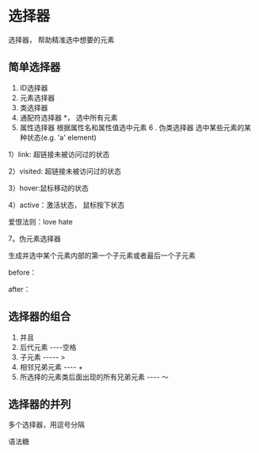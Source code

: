 # 选择器

选择器， 帮助精准选中想要的元素

## 简单选择器
1. ID选择器
2. 元素选择器
3. 类选择器
4. 通配符选择器
*， 选中所有元素
5. 属性选择器
根据属性名和属性值选中元素
6 . 伪类选择器
选中某些元素的某种状态(e.g. 'a' element)

1）link: 超链接未被访问过的状态

2）visited: 超链接未被访问过的状态

3）hover:鼠标移动的状态

4）active：激活状态， 鼠标按下状态

爱恨法则：love hate

7。伪元素选择器

生成并选中某个元素内部的第一个子元素或者最后一个子元素

before：

after：

## 选择器的组合
1. 并且
2. 后代元素 ----空格
3. 子元素 ----- >
4. 相邻兄弟元素  ----  +
5. 所选择的元素类后面出现的所有兄弟元素  ---- ～


## 选择器的并列

多个选择器，用逗号分隔

语法糖





    
